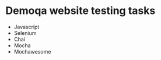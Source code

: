 <h1>Demoqa website testing tasks</h1>
<ul>
  <li>Javascript</li>
  <li>Selenium</li>
  <li>Chai</li>
  <li>Mocha</li>
  <li>Mochawesome</li>
</ul>

